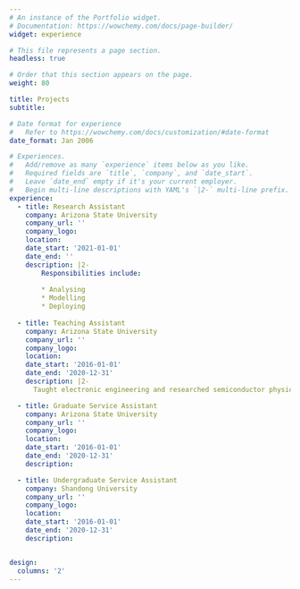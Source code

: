 ```yaml
---
# An instance of the Portfolio widget.
# Documentation: https://wowchemy.com/docs/page-builder/
widget: experience

# This file represents a page section.
headless: true

# Order that this section appears on the page.
weight: 80

title: Projects
subtitle:

# Date format for experience
#   Refer to https://wowchemy.com/docs/customization/#date-format
date_format: Jan 2006

# Experiences.
#   Add/remove as many `experience` items below as you like.
#   Required fields are `title`, `company`, and `date_start`.
#   Leave `date_end` empty if it's your current employer.
#   Begin multi-line descriptions with YAML's `|2-` multi-line prefix.
experience:
  - title: Research Assistant
    company: Arizona State University
    company_url: ''
    company_logo:
    location:
    date_start: '2021-01-01'
    date_end: ''
    description: |2-
        Responsibilities include:
        
        * Analysing
        * Modelling
        * Deploying
        
  - title: Teaching Assistant
    company: Arizona State University
    company_url: ''
    company_logo:
    location:
    date_start: '2016-01-01'
    date_end: '2020-12-31'
    description: |2-
      Taught electronic engineering and researched semiconductor physics.

  - title: Graduate Service Assistant
    company: Arizona State University
    company_url: ''
    company_logo:
    location:
    date_start: '2016-01-01'
    date_end: '2020-12-31'
    description: 

  - title: Undergraduate Service Assistant
    company: Shandong University
    company_url: ''
    company_logo:
    location:
    date_start: '2016-01-01'
    date_end: '2020-12-31'
    description: 


design:
  columns: '2'
---
```

